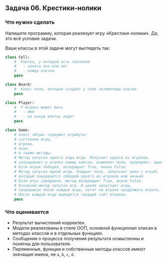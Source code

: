 ## Задача 06. Крестики-нолики
### Что нужно сделать
Напишите программу, которая реализует игру «Крестики-нолики». Да, это всё условие задачи. 

Ваши классы в этой задаче могут выглядеть так: 

```python
class Cell:
    #  Клетка, у которой есть значения
    #   - занята она или нет
    #   - номер клетки
    pass

class Board:
    #  Класс поля, который создаёт у себя экземпляры клетки
    pass

class Player:
    #  У игрока может быть
    #   - имя
    #   - на какую клетку ходит
    pass

class Game:    
    # класс «Игры» содержит атрибуты:
    # состояние игры,
    # игроки,
    # поле.
    # А также методы:
    # Метод запуска одного хода игры. Получает одного из игроков, 
    # запрашивает у игрока номер клетки, изменяет поле, проверяет, выиграл ли игрок. 
    # Если игрок победил, возвращает True, иначе False.
    # Метод запуска одной игры. Очищает поле, запускает цикл с игрой, 
    # который завершается победой одного из игроков или ничьей. 
    # Если игра завершена, метод возвращает True, иначе False.
    # Основной метод запуска игр. В цикле запускает игры,
    # запрашивая после каждой игры, хотят ли игроки продолжать играть. 
    # После каждой игры выводится текущий счёт игроков.
    pass

```
### Что оценивается
- Результат вычислений корректен.
- Модели реализованы в стиле ООП, основной функционал описан в методах классов и в отдельных функциях.
- Сообщения о процессе получения результата осмысленны и понятны для пользователя.
- Переменные, функции и собственные методы классов имеют значащие имена, не `a`, `b`, `c`, `d`.

